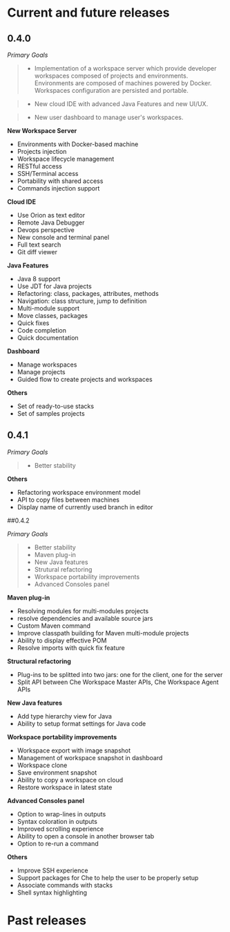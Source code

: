 # Current and future releases
## 0.4.0

_Primary Goals_
> * Implementation of a workspace server which provide developer workspaces composed of projects and environments. Environments are composed of machines powered by Docker. Workspaces configuration are persisted and portable.

> * New cloud IDE with advanced Java Features and new UI/UX.

> * New user dashboard to manage user's workspaces.

**New Workspace Server**
* Environments with Docker-based machine
* Projects injection
* Workspace lifecycle management
* RESTful access
* SSH/Terminal access
* Portability with shared access
* Commands injection support

**Cloud IDE**
* Use Orion as text editor
* Remote Java Debugger
* Devops perspective
* New console and terminal panel
* Full text search
* Git diff viewer

**Java Features**
* Java 8 support
* Use JDT for Java projects
* Refactoring: class, packages, attributes, methods
* Navigation: class structure, jump to definition
* Multi-module support
* Move classes, packages
* Quick fixes
* Code completion
* Quick documentation

**Dashboard**
* Manage workspaces
* Manage projects
* Guided flow to create projects and workspaces

**Others**
* Set of ready-to-use stacks
* Set of samples projects


## 0.4.1

_Primary Goals_
> * Better stability

**Others**
* Refactoring workspace environment model
* API to copy files between machines
* Display name of currently used branch in editor

##0.4.2

_Primary Goals_
> * Better stability
> * Maven plug-in
> * New Java features
> * Strutural refactoring
> * Workspace portability improvements
> * Advanced Consoles panel

**Maven plug-in**
* Resolving modules for multi-modules projects
* resolve dependencies and available source jars
* Custom Maven command
* Improve classpath building for Maven multi-module projects
* Ability to display effective POM
* Resolve imports with quick fix feature

**Structural refactoring**
* Plug-ins to be splitted into two jars: one for the client, one for the server
* Split API between Che Workspace Master APIs, Che Workspace Agent APIs

**New Java features**
* Add type hierarchy view for Java
* Ability to setup format settings for Java code

**Workspace portability improvements**
* Workspace export with image snapshot
* Management of workspace snapshot in dashboard
* Workspace clone
* Save environment snapshot
* Ability to copy a workspace on cloud
* Restore workspace in latest state

**Advanced Consoles panel**
* Option to wrap-lines in outputs
* Syntax coloration in outputs
* Improved scrolling experience
* Ability to open a console in another browser tab
* Option to re-run a command

**Others**
* Improve SSH experience
* Support packages for Che to help the user to be properly setup
* Associate commands with stacks
* Shell syntax highlighting



# Past releases